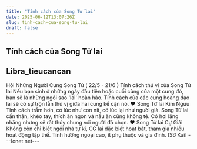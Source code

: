 ```yaml
---
title: "Tính cách của Song Tử lai"
date: 2025-06-12T13:07:26Z
slug: tinh-cach-cua-song-tu-lai
draft: false
---
```


## Tính cách của Song Tử lai

## Libra_tieucancan

Hội Những Người Cung Song
Tử ( 22/5 - 21/6 )
Tính cách thú vị của Song Tử lai
Nếu bạn sinh ở những ngày đầu
tiên hoặc cuối cùng của một cung
đó, bạn sẽ là những ngôi sao 'lai'
hoàn hảo.
Tính cách của các cung hoàng đạo
lai sẽ có sự trộn lẫn thú vị giữa hai
cung kế cận nó.
♥ Song Tử lai Kim Ngưu
Tỉnh cách trầm hơn, có lúc như
con nít, có lúc lại như người già.
Song Tử lai cẩn thận, khéo tay,
thích ăn ngon và nấu ăn cũng
không tệ. Có hơi lăng nhăng
nhưng sẽ rất thủy chung với
người đã chọn.
♥ Song Tử lai Cự Giải
Không còn chỉ biết ngồi nhà tự kỉ,
CG lai đặc biệt hoạt bát, tham gia
nhiều hoạt động tập thể. Tính
hướng ngoại cao, ít phụ thuộc và
gia đình.
[Sờ Kai] ---Ionet.net---
